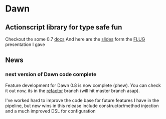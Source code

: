 # Dawn #

## Actionscript library for type safe fun ##

Checkout the some 0.7 [docs](http://wiki.github.com/sammyt/dawn "wiki")
And here are the [slides](http://www.slideshare.net/sammyt/dawn-actionscript-library-2563556) 
form the [FLUG](http://www.meetup.com/flexlondon/calendar/11793506/?from=list&offset=0) presentation I gave

## News ##
### next version of Dawn code complete ###
Feature development for Dawn 0.8 is now complete (phew).  You can check it out now, its in 
the [refactor](http://github.com/sammyt/dawn/tree/refactor) branch (will hit master branch asap).

I've worked hard to improve the code base for future features I have in the pipeline, but new wins
in this release include constructor/method injection and a much improved DSL for configuration











